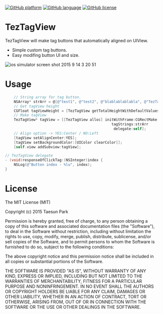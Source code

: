 [![GitHub platform](https://img.shields.io/badge/platform-ios-lightgrey.svg)]() 
[![GitHub language](https://img.shields.io/badge/language-objective--c-6BAEE4.svg)]()
[![GitHub license](https://img.shields.io/badge/license-MIT-blue.svg)](https://raw.githubusercontent.com/tezpark/AlternateIconName-objC/master/LICENSE)

# TezTagView
TezTagView will make tag buttons that automatically aligned on UIView.


* Simple custom tag buttons.
* Easy modifing button UI and size.

![ios simulator screen shot 2015 9 14 3 20 51](https://cloud.githubusercontent.com/assets/389004/9843376/76f38426-5af4-11e5-8a2f-a655492518bf.png)

# Usage
```objective-c
    // String array for tag button.
    NSArray* strArr = @[@"test1", @"test2", @"blablablablabla", @"TezTagView", @"This tutorial is center align tags"];
    // Get tagView height
    CGFloat tagViewHeight = [TezTagView getTotalHeightWithDefaultValuesAndWords:strArr];
    // Make tagView
    TezTagView* tagView = [[TezTagView alloc] initWithFrame:CGRectMake(0, 0, self.view.frame.size.width, tagViewHeight)
                                                 tagStrings:strArr
                                                  delegate:self];
    // Align option -> YES:Center / NO:Left
    [tagView setAlignCenter:YES];
    [tagView setBackgroundColor:[UIColor clearColor]];
    [self.view addSubview:tagView];
```
```objective-c
// TezTagView delegate
- (void)responseOfClickTag:(NSInteger)index {
    NSLog(@"Button index - %lu", index);
}
```


# License
The MIT License (MIT)

Copyright (c) 2015 Taesun Park

Permission is hereby granted, free of charge, to any person obtaining a copy
of this software and associated documentation files (the "Software"), to deal
in the Software without restriction, including without limitation the rights
to use, copy, modify, merge, publish, distribute, sublicense, and/or sell
copies of the Software, and to permit persons to whom the Software is
furnished to do so, subject to the following conditions:

The above copyright notice and this permission notice shall be included in all
copies or substantial portions of the Software.

THE SOFTWARE IS PROVIDED "AS IS", WITHOUT WARRANTY OF ANY KIND, EXPRESS OR
IMPLIED, INCLUDING BUT NOT LIMITED TO THE WARRANTIES OF MERCHANTABILITY,
FITNESS FOR A PARTICULAR PURPOSE AND NONINFRINGEMENT. IN NO EVENT SHALL THE
AUTHORS OR COPYRIGHT HOLDERS BE LIABLE FOR ANY CLAIM, DAMAGES OR OTHER
LIABILITY, WHETHER IN AN ACTION OF CONTRACT, TORT OR OTHERWISE, ARISING FROM,
OUT OF OR IN CONNECTION WITH THE SOFTWARE OR THE USE OR OTHER DEALINGS IN THE
SOFTWARE.
